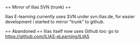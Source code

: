 

== Mirror of Ilias SVN (trunk) ==

Ilias E-learning currently uses SVN under svn.ilias.de, for easier development i started to mirror "trunk" to github.


== Abandoned == 
Ilias itself now uses Github too: go to https://github.com/ILIAS-eLearning/ILIAS
